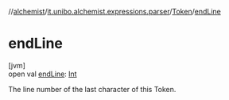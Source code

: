 //[alchemist](../../../index.md)/[it.unibo.alchemist.expressions.parser](../index.md)/[Token](index.md)/[endLine](end-line.md)

# endLine

[jvm]\
open val [endLine](end-line.md): [Int](https://kotlinlang.org/api/latest/jvm/stdlib/kotlin/-int/index.html)

The line number of the last character of this Token.
